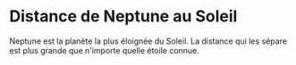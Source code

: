# Distance de Neptune au Soleil

Neptune est la planète la plus éloignée du Soleil. La distance qui les sépare
est plus grande que n'importe quelle étoile connue.
